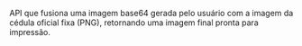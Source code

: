 API que fusiona uma imagem base64 gerada pelo usuário com a imagem da cédula oficial fixa (PNG), retornando uma imagem final pronta para impressão.
